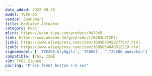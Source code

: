 ```yaml
---
date_added: 2022-09-30
model: TV05-ZG
vendor: Zonnsmart
title: Radiator Actuator
category: hvac
mlink: https://expo.tuya.com/product/947045
link: https://www.amazon.de/gp/product/B0B3LZTXR7/
link2: https://www.aliexpress.com/item/1005003450277547.html
link3: https://www.aliexpress.com/item/1005004849012219.html
zigbeemodel: ['_TZE200_kly8gjlz', 'TS0601', '_TZE200_mudxchsu']
compatible: [zha, z2m]
z2m: TV02-Zigbee
pairing: "Press front button +-5 sec"
---
```




